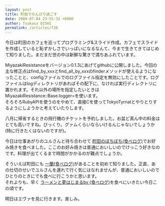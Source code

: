 ```yaml
---
layout: post
title: 町田でのんびり過ごす
date: 2009-07-04 23:55:32 +0900
author: Tsukasa OISHI
permalink: /articles/736
---
```



今日は町田のカフェを巡ってプログラミング&スライド作成。カフェでスライドを作成していると恥ずかしさでいっぱいになるなんて、今まで生きてきてはじめて知りました。まだまだ世の中は新鮮な驚きで満ちあふれています。  

MiyazakiResistanceをバージョン0.1.3にあげてgithubに公開しました。今回の主な修正点はfind\_by\_xxxとfind\_all\_by\_xxxのfinderメソッドが使えるようになったことと、configファイルでのログファイル指定を無効にしたことです。ログファイルはlogディレクトリがあればその配下に、なければ実行ディレクトリに置かれます。それ以外の場所を指定したいときはMiyazakiResistance::Base.logger=を使います。  
そろそろRubyAPIを使うのをやめて、直接Cを使ってTokyoTyrnatとやりとりするようにしようかと考えていたりします。  

八月に帰省するときの飛行機のチケットを予約しました。お盆ど真ん中の料金はとても高いですね。びっくり。グァムくらいならいけるんじゃないでしょうか(特に行きたくはないのですが)。  

今日は仕事あがりのユルさんと待ち合わせて [町田のぼちぼち(食べログ)](http://r.tabelog.com/tokyo/A1327/A132701/13026114/)でお好み焼きを食べました。ここのお好み焼きは普通においしいのでけっこう好きなのです。料理が出てくるまで時間がかかるのが難点でしょうか。  

そういえば町田にも [一蘭(食べログ)](http://r.tabelog.com/tokyo/A1327/A132701/13053824/)があることを初めて知りました。正直、あの仕切のせいでユルさんを連れて行く気にはなれませんが、普通においしいのでひとりのときにでも食べに行こうかと思います。  
それよりも、早く [ラーメンと夢はじまるby (食べログ)](http://r.tabelog.com/tokyo/A1327/A132701/13010788/)を食べにいきたい今日この頃です。  

明日はエヴァを見に行きます。楽しみ。  

